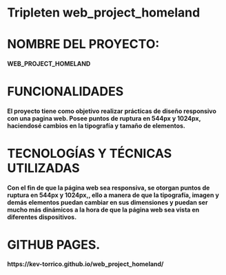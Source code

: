 # Tripleten web_project_homeland

# NOMBRE DEL PROYECTO:

<h4>WEB_PROJECT_HOMELAND</h4>

# FUNCIONALIDADES

<h4>El proyecto tiene como objetivo realizar prácticas de diseño responsivo con una pagina web.
Posee puntos de ruptura en 544px y 1024px, haciendosé cambios en la tipografía y tamaño de elementos.</h4>

# TECNOLOGÍAS Y TÉCNICAS UTILIZADAS

<h4>Con el fin de que la página web sea responsiva, se otorgan puntos de ruptura en 544px y 1024px,, ello a manera de que la tipografía, imagen y demás elementos puedan cambiar en sus dimensiones y puedan ser mucho más dinámicos a la hora de que la página web sea vista en diferentes dispositivos.</h4>

# GITHUB PAGES.

<h4>https://kev-torrico.github.io/web_project_homeland/</h4>
